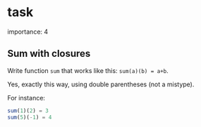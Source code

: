 # task

importance: 4

## Sum with closures

Write function `sum` that works like this: `sum(a)(b) = a+b`.

Yes, exactly this way, using double parentheses \(not a mistype\).

For instance:

```javascript
sum(1)(2) = 3
sum(5)(-1) = 4
```

